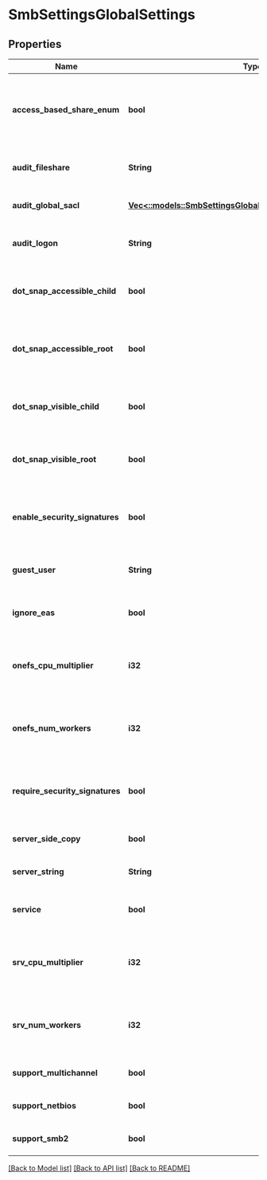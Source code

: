 # SmbSettingsGlobalSettings

## Properties
Name | Type | Description | Notes
------------ | ------------- | ------------- | -------------
**access_based_share_enum** | **bool** | Only enumerate files and folders the requesting user has access to. | [optional] [default to null]
**audit_fileshare** | **String** | Specify level of file share audit events to log. | [optional] [default to null]
**audit_global_sacl** | [**Vec<::models::SmbSettingsGlobalSettingsAuditGlobalSaclItem>**](SmbSettingsGlobalSettingsAuditGlobalSaclItem.md) | Specifies a list of permissions to audit. | [optional] [default to null]
**audit_logon** | **String** | Specify the level of logon audit events to log. | [optional] [default to null]
**dot_snap_accessible_child** | **bool** | Allow access to .snapshot directories in share subdirectories. | [optional] [default to null]
**dot_snap_accessible_root** | **bool** | Allow access to the .snapshot directory in the root of the share. | [optional] [default to null]
**dot_snap_visible_child** | **bool** | Show .snapshot directories in share subdirectories. | [optional] [default to null]
**dot_snap_visible_root** | **bool** | Show the .snapshot directory in the root of a share. | [optional] [default to null]
**enable_security_signatures** | **bool** | Indicates whether the server supports signed SMB packets. | [optional] [default to null]
**guest_user** | **String** | Specifies the fully-qualified user to use for guest access. | [optional] [default to null]
**ignore_eas** | **bool** | Specify whether to ignore EAs on files. | [optional] [default to null]
**onefs_cpu_multiplier** | **i32** | Specify the number of OneFS driver worker threads per CPU. | [optional] [default to null]
**onefs_num_workers** | **i32** | Set the maximum number of OneFS driver worker threads. | [optional] [default to null]
**require_security_signatures** | **bool** | Indicates whether the server requires signed SMB packets. | [optional] [default to null]
**server_side_copy** | **bool** | Enable Server Side Copy. | [optional] [default to null]
**server_string** | **String** | Provides a description of the server. | [optional] [default to null]
**service** | **bool** | Specify whether service is enabled. | [optional] [default to null]
**srv_cpu_multiplier** | **i32** | Specify the number of SRV service worker threads per CPU. | [optional] [default to null]
**srv_num_workers** | **i32** | Set the maximum number of SRV service worker threads. | [optional] [default to null]
**support_multichannel** | **bool** | Support multichannel. | [optional] [default to null]
**support_netbios** | **bool** | Support NetBIOS. | [optional] [default to null]
**support_smb2** | **bool** | Support the SMB2 protocol on the server. | [optional] [default to null]

[[Back to Model list]](../README.md#documentation-for-models) [[Back to API list]](../README.md#documentation-for-api-endpoints) [[Back to README]](../README.md)


